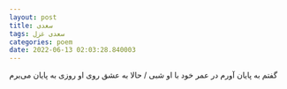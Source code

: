 ```yaml
---
layout: post
title: سعدی
tags: سعدی غزل
categories: poem
date: 2022-06-13 02:03:28.840003
---
```


گفتم به پایان آورم در عمر خود با او شبی / حالا به عشق روی او روزی به پایان می‌برم